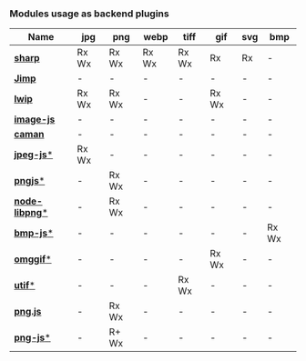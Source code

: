 ### Modules usage as backend plugins

| **Name** | **jpg** | **png** | **webp** | **tiff** | **gif** | **svg** | **bmp**|
| --- | --- | --- | --- | --- | --- | --- | --- |
| [**sharp**](https://github.com/lovell/sharp) | Rx Wx | Rx Wx | Rx Wx | Rx Wx | Rx | Rx | - |
| [**Jimp**](https://github.com/oliver-moran/jimp) | - | - | - | - | - | - | - |
| [**lwip**](https://github.com/EyalAr/lwip) | Rx Wx | Rx Wx | - | - | Rx Wx | - | - | 
| [**image-js**](https://github.com/image-js/image-js) | - | - | - | - | - | - | - | 
| [**caman**](https://github.com/meltingice/CamanJS/) | - | - | - | - | - | - | - | 
| [**jpeg-js***](https://github.com/eugeneware/jpeg-js) | Rx Wx | - | - | - | - | - | - | 
| [**pngjs***](https://github.com/lukeapage/pngjs) | - | Rx Wx | - | - | - | - | - | 
| [**node-libpng***](https://github.com/Prior99/node-libpng) | - | Rx Wx | - | - | - | - | - | 
| [**bmp-js***](https://github.com/shaozilee/bmp-js) | - | - | - | - | - | - | Rx Wx | 
| [**omggif***](https://github.com/deanm/omggif) | - | - | - | - | Rx Wx | - | - | 
| [**utif***](https://github.com/photopea/UTIF.js) | - | - | - | Rx Wx | - | - | - | 
| [**png.js**](https://github.com/arian/pngjs) | - | Rx Wx | - | - | - | - | - | 
| [**png-js***](https://github.com/foliojs/png.js) | - | R+ Wx | - | - | - | - | - | 
